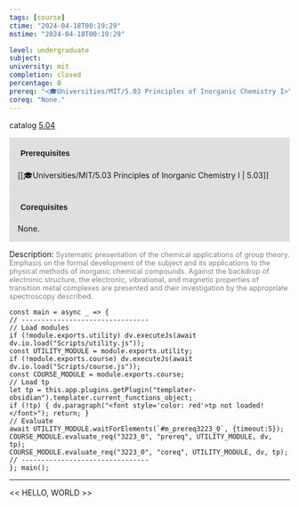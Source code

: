 ```yaml
---
tags: [course]
ctime: "2024-04-18T00:19:29"
mstime: "2024-04-18T00:19:29"

level: undergraduate
subject: 
university: mit
completion: closed
percentage: 0
prereq: "<🎓Universities/MIT/5.03 Principles of Inorganic Chemistry I>"
coreq: "None."
---
```


catalog [5.04](http://student.mit.edu/catalog/m5a.html#5.04)

<span style="display: block; padding: 15px; background-color: rgb(100, 100, 100, 0.2);"><font id="m_prereq3223_0" style="display: block; font-family: Arial, sans-serif; font-weight: bold; padding: 5px">Prerequisites</font><br><span id="prereq3223_0">[[🎓Universities/MIT/5.03 Principles of Inorganic Chemistry I | 5.03]]</span></span>
<span style="display: block; padding: 15px; background-color: rgb(100, 100, 100, 0.2);"><font id="m_coreq3223_0" style="display: block; font-family: Arial, sans-serif; font-weight: bold; padding: 5px">Corequisites</font><br><span id="coreq3223_0">None.</span></span>

<font style="">Description:</font>
<font style="color: grey; font-size: 0.8rem;">Systematic presentation of the chemical applications of group theory. Emphasis on the formal development of the subject and its applications to the physical methods of inorganic chemical compounds. Against the backdrop of electronic structure, the electronic, vibrational, and magnetic properties of transition metal complexes are presented and their investigation by the appropriate spectroscopy described.</font>

```dataviewjs
const main = async _ => {
// --------------------------------
// Load modules
if (!module.exports.utility) dv.executeJs(await dv.io.load("Scripts/utility.js"));
const UTILITY_MODULE = module.exports.utility;
if (!module.exports.course) dv.executeJs(await dv.io.load("Scripts/course.js"));
const COURSE_MODULE = module.exports.course;
// Load tp
let tp = this.app.plugins.getPlugin("templater-obsidian").templater.current_functions_object;
if (!tp) { dv.paragraph("<font style='color: red'>tp not loaded!</font>"); return; }
// Evaluate
await UTILITY_MODULE.waitForElements(`#m_prereq3223_0`, {timeout:5});
COURSE_MODULE.evaluate_req("3223_0", "prereq", UTILITY_MODULE, dv, tp);
COURSE_MODULE.evaluate_req("3223_0", "coreq", UTILITY_MODULE, dv, tp);
// --------------------------------
}; main();
```

---

<< HELLO, WORLD >>
